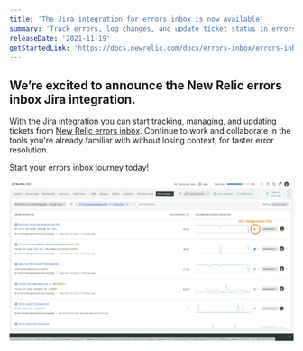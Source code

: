 ```yaml
---
title: 'The Jira integration for errors inbox is now available' 
summary: 'Track errors, log changes, and update ticket status in errors inbox with the new Jira integration.'
releaseDate: '2021-11-19' 
getStartedLink: 'https://docs.newrelic.com/docs/errors-inbox/errors-inbox#jira' 
---
```

## We’re excited to announce the New Relic errors inbox Jira integration. 

With the Jira integration you can start tracking, managing, and updating tickets from [New Relic errors inbox](/docs/errors-inbox/errors-inbox#jira). Continue to work and collaborate in the tools you're already familiar with without losing context, for faster error resolution.

Start your errors inbox journey today!

![A screenshot showing the New Relic Jira integration](./images/Errorsinbox_Jira.webp "A screenshot showing the New Relic Jira integration")
